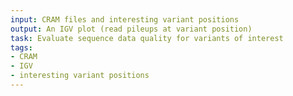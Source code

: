```yaml
---
input: CRAM files and interesting variant positions
output: An IGV plot (read pileups at variant position)
task: Evaluate sequence data quality for variants of interest
tags:
- CRAM
- IGV
- interesting variant positions
---
```

